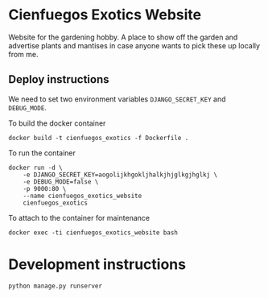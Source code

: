 # Cienfuegos Exotics Website

Website for the gardening hobby. A place to show off the garden and advertise plants and mantises in case anyone wants to pick these up locally from me.

## Deploy instructions
We need to set two environment variables `DJANGO_SECRET_KEY` and `DEBUG_MODE`.

To build the docker container

```
docker build -t cienfuegos_exotics -f Dockerfile .
```

To run the container
```
docker run -d \
    -e DJANGO_SECRET_KEY=aogolijkhgokljhalkjhjglkgjhglkj \
    -e DEBUG_MODE=false \
    -p 9000:80 \
    --name cienfuegos_exotics_website
    cienfuegos_exotics
```


To attach to the container for maintenance

```
docker exec -ti cienfuegos_exotics_website bash

```

# Development instructions

```
python manage.py runserver
```
